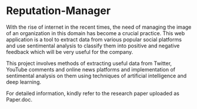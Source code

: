 # Reputation-Manager

With the rise of internet in the recent times, the need of managing the image of an organization in this domain has become a crucial practice. This web application is a tool to extract data from various popular social platforms and use sentimental analysis to classify them into positive and negative feedback which will be very useful for the company. 

This project involves methods of extracting useful data from Twitter, YouTube comments and online news platforms and implementation of sentimental analysis on them using techniques of artificial intelligence and deep learning.

For detailed information, kindly refer to the research paper uploaded as Paper.doc.
